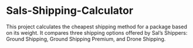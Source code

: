 # Sals-Shipping-Calculator
This project calculates the cheapest shipping method for a package based on its weight. It compares three shipping options offered by Sal’s Shippers: Ground Shipping, Ground Shipping Premium, and Drone Shipping.
